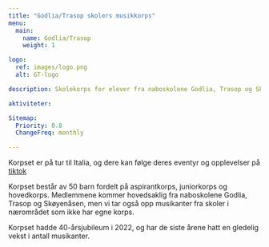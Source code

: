 ```yaml
---
title: "Godlia/Trasop skolers musikkorps"
menu:
  main:
    name: Godlia/Trasop
    weight: 1

logo:
  ref: images/logo.png
  alt: GT-logo

description: Skolekorps for elever fra naboskolene Godlia, Trasop og Skøyenåsen.

aktiviteter:

Sitemap:
  Priority: 0.8
  ChangeFreq: monthly

---
```


Korpset er på tur til Italia, og dere kan følge deres eventyr og opplevelser på [tiktok](https://www.tiktok.com/@godliatrasopmusikkorps)

Korpset består av 50 barn fordelt på aspirantkorps, juniorkorps og hovedkorps.
Medlemmene kommer hovedsaklig fra naboskolene Godlia, Trasop og Skøyenåsen, men
vi tar også opp musikanter fra skoler i nærområdet som ikke har egne korps.

Korpset hadde 40-årsjubileum i 2022, og har de siste årene hatt en gledelig
vekst i antall musikanter.

